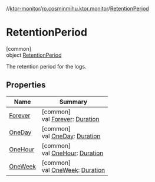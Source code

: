 //[ktor-monitor](../../../index.md)/[ro.cosminmihu.ktor.monitor](../index.md)/[RetentionPeriod](index.md)

# RetentionPeriod

[common]\
object [RetentionPeriod](index.md)

The retention period for the logs.

## Properties

| Name | Summary |
|---|---|
| [Forever](-forever.md) | [common]<br>val [Forever](-forever.md): [Duration](https://kotlinlang.org/api/core/kotlin-stdlib/kotlin.time/-duration/index.html) |
| [OneDay](-one-day.md) | [common]<br>val [OneDay](-one-day.md): [Duration](https://kotlinlang.org/api/core/kotlin-stdlib/kotlin.time/-duration/index.html) |
| [OneHour](-one-hour.md) | [common]<br>val [OneHour](-one-hour.md): [Duration](https://kotlinlang.org/api/core/kotlin-stdlib/kotlin.time/-duration/index.html) |
| [OneWeek](-one-week.md) | [common]<br>val [OneWeek](-one-week.md): [Duration](https://kotlinlang.org/api/core/kotlin-stdlib/kotlin.time/-duration/index.html) |